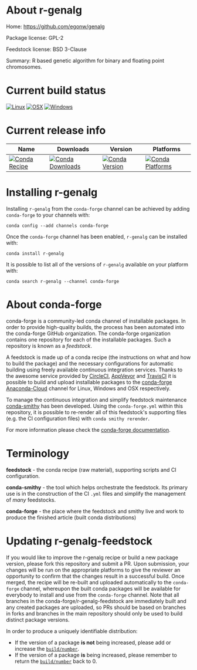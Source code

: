 About r-genalg
==============

Home: https://github.com/egonw/genalg

Package license: GPL-2

Feedstock license: BSD 3-Clause

Summary: R based genetic algorithm for binary and floating point chromosomes.



Current build status
====================

[![Linux](https://img.shields.io/circleci/project/github/conda-forge/r-genalg-feedstock/master.svg?label=Linux)](https://circleci.com/gh/conda-forge/r-genalg-feedstock)
[![OSX](https://img.shields.io/travis/conda-forge/r-genalg-feedstock/master.svg?label=macOS)](https://travis-ci.org/conda-forge/r-genalg-feedstock)
[![Windows](https://img.shields.io/appveyor/ci/conda-forge/r-genalg-feedstock/master.svg?label=Windows)](https://ci.appveyor.com/project/conda-forge/r-genalg-feedstock/branch/master)

Current release info
====================

| Name | Downloads | Version | Platforms |
| --- | --- | --- | --- |
| [![Conda Recipe](https://img.shields.io/badge/recipe-r--genalg-green.svg)](https://anaconda.org/conda-forge/r-genalg) | [![Conda Downloads](https://img.shields.io/conda/dn/conda-forge/r-genalg.svg)](https://anaconda.org/conda-forge/r-genalg) | [![Conda Version](https://img.shields.io/conda/vn/conda-forge/r-genalg.svg)](https://anaconda.org/conda-forge/r-genalg) | [![Conda Platforms](https://img.shields.io/conda/pn/conda-forge/r-genalg.svg)](https://anaconda.org/conda-forge/r-genalg) |

Installing r-genalg
===================

Installing `r-genalg` from the `conda-forge` channel can be achieved by adding `conda-forge` to your channels with:

```
conda config --add channels conda-forge
```

Once the `conda-forge` channel has been enabled, `r-genalg` can be installed with:

```
conda install r-genalg
```

It is possible to list all of the versions of `r-genalg` available on your platform with:

```
conda search r-genalg --channel conda-forge
```


About conda-forge
=================

conda-forge is a community-led conda channel of installable packages.
In order to provide high-quality builds, the process has been automated into the
conda-forge GitHub organization. The conda-forge organization contains one repository
for each of the installable packages. Such a repository is known as a *feedstock*.

A feedstock is made up of a conda recipe (the instructions on what and how to build
the package) and the necessary configurations for automatic building using freely
available continuous integration services. Thanks to the awesome service provided by
[CircleCI](https://circleci.com/), [AppVeyor](https://www.appveyor.com/)
and [TravisCI](https://travis-ci.org/) it is possible to build and upload installable
packages to the [conda-forge](https://anaconda.org/conda-forge)
[Anaconda-Cloud](https://anaconda.org/) channel for Linux, Windows and OSX respectively.

To manage the continuous integration and simplify feedstock maintenance
[conda-smithy](https://github.com/conda-forge/conda-smithy) has been developed.
Using the ``conda-forge.yml`` within this repository, it is possible to re-render all of
this feedstock's supporting files (e.g. the CI configuration files) with ``conda smithy rerender``.

For more information please check the [conda-forge documentation](https://conda-forge.org/docs/).

Terminology
===========

**feedstock** - the conda recipe (raw material), supporting scripts and CI configuration.

**conda-smithy** - the tool which helps orchestrate the feedstock.
                   Its primary use is in the construction of the CI ``.yml`` files
                   and simplify the management of *many* feedstocks.

**conda-forge** - the place where the feedstock and smithy live and work to
                  produce the finished article (built conda distributions)


Updating r-genalg-feedstock
===========================

If you would like to improve the r-genalg recipe or build a new
package version, please fork this repository and submit a PR. Upon submission,
your changes will be run on the appropriate platforms to give the reviewer an
opportunity to confirm that the changes result in a successful build. Once
merged, the recipe will be re-built and uploaded automatically to the
`conda-forge` channel, whereupon the built conda packages will be available for
everybody to install and use from the `conda-forge` channel.
Note that all branches in the conda-forge/r-genalg-feedstock are
immediately built and any created packages are uploaded, so PRs should be based
on branches in forks and branches in the main repository should only be used to
build distinct package versions.

In order to produce a uniquely identifiable distribution:
 * If the version of a package **is not** being increased, please add or increase
   the [``build/number``](https://conda.io/docs/user-guide/tasks/build-packages/define-metadata.html#build-number-and-string).
 * If the version of a package **is** being increased, please remember to return
   the [``build/number``](https://conda.io/docs/user-guide/tasks/build-packages/define-metadata.html#build-number-and-string)
   back to 0.
